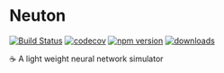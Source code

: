 # Neuton

[![Build Status](https://travis-ci.com/SudoDotDog/Neuton.svg?branch=master)](https://travis-ci.com/SudoDotDog/Neuton)
[![codecov](https://codecov.io/gh/SudoDotDog/Neuton/branch/master/graph/badge.svg)](https://codecov.io/gh/SudoDotDog/Neuton)
[![npm version](https://badge.fury.io/js/neuton)](https://www.npmjs.com/package/neuton)
[![downloads](https://img.shields.io/npm/dm/neuton)](https://www.npmjs.com/package/neuton)

:coffee: A light weight neural network simulator
